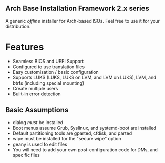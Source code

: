 
## Arch Base Installation Framework 2.x series
A generic *offline* installer for Arch-based ISOs. Feel free to use it for your distribution.


# Features
+ Seamless BIOS and UEFI Support
+ Configured to use translation files
+ Easy customisation / basic configuration
+ Supports LUKS (LUKS, LUKS on LVM, and LVM on LUKS), LVM, and btrfs (including special mounting)
+ Create multiple users
+ Built-in error detection


## Basic Assumptions
+ dialog *must* be installed
+ Boot menus assume Grub, Syslinux, and systemd-boot are installed
+ Default partitioning tools are gparted, cfdisk, and parted
+ wipe must be installed for the "secure wipe" option
+ geany is used to edit files
+ You will need to add your own post-configuration code for DMs, and specific files
